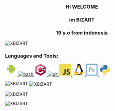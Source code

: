 <h3 align="center">HI WELCOME</h3>
<h3 align="center">im BIZART</h3>
<h3 align="center">19 y.o from indonesia</h3>

<p align="left"> <img src="https://komarev.com/ghpvc/?username=XBIZART&label=Profile%20views&color=0e75b6&style=flat" alt="XBIZART" /> </p>

<h3 align="left">Languages and Tools:</h3>

<p align="left"> <a href="https://developer.android.com" target="_blank"> <img src="https://raw.githubusercontent.com/devicons/devicon/master/icons/android/android-original-wordmark.svg" alt="android" width="40" height="40"/> </a> <a href="https://www.gnu.org/software/bash/" target="_blank"> <img src="https://www.vectorlogo.zone/logos/gnu_bash/gnu_bash-icon.svg" alt="bash" width="40" height="40"/> </a> <a href="https://www.w3schools.com/cpp/" target="_blank"> <img src="https://raw.githubusercontent.com/devicons/devicon/master/icons/cplusplus/cplusplus-original.svg" alt="cplusplus" width="40" height="40"/> </a> <a href="https://git-scm.com/" target="_blank"> <img src="https://www.vectorlogo.zone/logos/git-scm/git-scm-icon.svg" alt="git" width="40" height="40"/> </a> <a href="https://developer.mozilla.org/en-US/docs/Web/JavaScript" target="_blank"> <img src="https://raw.githubusercontent.com/devicons/devicon/master/icons/javascript/javascript-original.svg" alt="javascript" width="40" height="40"/> </a> <a href="https://www.linux.org/" target="_blank"> <img src="https://raw.githubusercontent.com/devicons/devicon/master/icons/linux/linux-original.svg" alt="linux" width="40" height="40"/> </a> <a href="https://www.photoshop.com/en" target="_blank"> <img src="https://raw.githubusercontent.com/devicons/devicon/master/icons/photoshop/photoshop-line.svg" alt="photoshop" width="40" height="40"/> </a> <a href="https://www.python.org" target="_blank"> <img src="https://raw.githubusercontent.com/devicons/devicon/master/icons/python/python-original.svg" alt="python" width="40" height="40"/> </a> </p>

<p><img align="left" src="https://github-readme-stats.vercel.app/api/top-langs?username=XBIZART&show_icons=true&locale=en&layout=compact" alt="XBIZART" /></p>

<p>&nbsp;<img align="center" src="https://github-readme-stats.vercel.app/api?username=XBIZART&show_icons=true&locale=en" alt="XBIZART" /></p>

<p><img align="center" src="https://github-readme-streak-stats.herokuapp.com/?user=XBIZART&" alt="XBIZART" /></p>

<p><img align="left" src="https://github-profile-trophy.vercel.app/?username=XBIZART&column=3&margin-w=15&margin-h=15&" alt="XBIZART" /></p>
